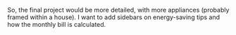 So, the final project would be more detailed, with more appliances (probably framed within a house). I want to add sidebars on energy-saving tips and how the monthly bill is calculated.
